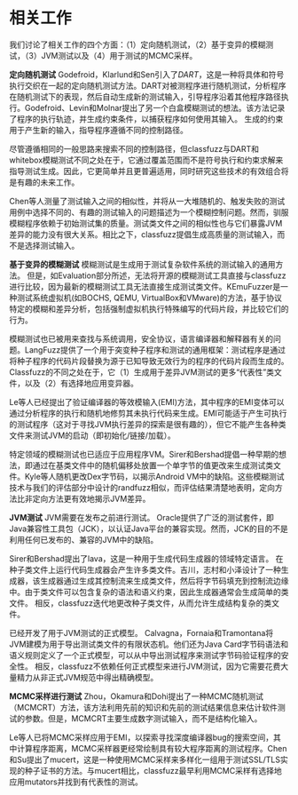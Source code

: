 # 相关工作

我们讨论了相关工作的四个方面：（1）定向随机测试，（2）基于变异的模糊测试，（3）JVM测试以及（4）用于测试的MCMC采样。

**定向随机测试** Godefroid，Klarlund和Sen引入了*DART*，这是一种将具体和符号执行交织在一起的定向随机测试方法。DART对被测程序进行随机测试，分析程序在随机测试下的表现，然后自动生成新的测试输入，引导程序沿着其他程序路径执行。Godefroid、Levin和Molnar提出了另一个白盒模糊测试的想法。该方法记录了程序的执行轨迹，并生成约束条件，以捕获程序如何使用其输入。 生成的约束用于产生新的输入，指导程序遵循不同的控制路径。

尽管遵循相同的一般思路来搜索不同的控制路径，但classfuzz与DART和whitebox模糊测试不同之处在于，它通过覆盖范围而不是符号执行和约束求解来指导测试生成。因此，它更简单并且更普遍适用，同时研究这些技术的有效组合将是有趣的未来工作。

Chen等人测量了测试输入之间的相似性，并将从一大堆随机的、触发失败的测试用例中选择不同的、有趣的测试输入的问题描述为一个模糊控制问题。然而，驯服模糊程序依赖于初始测试集的质量。测试类文件之间的相似性也与它们暴露JVM差异的能力没有很大关系。相比之下，classfuzz提倡生成高质量的测试输入，而不是选择测试输入。

**基于变异的模糊测试**  模糊测试是生成用于测试复杂软件系统的测试输入的通用方法。 但是，如Evaluation部分所述，无法将开源的模糊测试工具直接与classfuzz进行比较，因为最新的模糊测试工具无法直接生成测试类文件。KEmuFuzzer是一种测试系统虚拟机(如BOCHS, QEMU, VirtualBox和VMware)的方法，基于协议特定的模糊和差异分析，包括强制虚拟机执行特殊编写的代码片段，并比较它们的行为。

模糊测试也已被用来查找与系统调用，安全协议，语言编译器和解释器有关的问题。LangFuzz提供了一个用于突变种子程序和测试的通用框架：测试程序是通过将种子程序的代码片段替换为源于已知导致无效行为的程序的代码片段而生成的。 Classfuzz的不同之处在于，它（1）生成用于差异JVM测试的更多“代表性”类文件，以及（2）有选择地应用变异器。

Le等人已经提出了验证编译器的等效模输入(EMI)方法，其中程序的EMI变体可以通过分析程序的执行和随机地修剪其未执行代码来生成。EMI可能适于产生可执行的测试程序（这对于寻找JVM执行差异的探索是很有趣的），但它不能产生各种类文件来测试JVM的启动（即初始化/链接/加载）。

特定领域的模糊测试也已适应于应用程序VM。Sirer和Bershad提倡一种早期的想法，即通过在基类文件中的随机偏移处放置一个单字节的值更改来生成测试类文件。Kyle等人随机更改Dex字节码，以揭示Android VM中的缺陷。这些模糊测试技术与我们的评估部分中设计的randfuzz相似，而评估结果清楚地表明，定向方法比非定向方法更有效地揭示JVM差异。

**JVM测试**  JVM需要在发布之前进行测试。 Oracle提供了广泛的测试套件，即Java兼容性工具包（JCK），以认证Java平台的兼容实现。然而，JCK的目的不是利用任何已发布的、兼容的JVM中的缺陷。

Sirer和Bershad提出了lava，这是一种用于生成代码生成器的领域特定语言。 在种子类文件上运行代码生成器会产生许多类文件。吉川，志村和小泽设计了一种生成器，该生成器通过生成其控制流来生成类文件，然后将字节码填充到控制流边缘中。由于类文件可以包含复杂的语法和语义约束，因此生成器通常会生成简单的类文件。 相反，classfuzz迭代地更改种子类文件，从而允许生成结构复杂的类文件。

已经开发了用于JVM测试的正式模型。 Calvagna，Fornaia和Tramontana将JVM建模为用于导出测试类文件的有限状态机。他们还为Java Card字节码语法和语义规则定义了一个正式模型，可以从中导出测试程序来测试字节码验证程序的安全性。 相反，classfuzz不依赖任何正式模型来进行JVM测试，因为它需要花费大量精力从非正式JVM规范中得出精确模型。

**MCMC采样进行测试**  Zhou，Okamura和Dohi提出了一种MCMC随机测试（MCMCRT）方法，该方法利用先前的知识和先前的测试结果信息来估计软件测试的参数。但是，MCMCRT主要生成数字测试输入，而不是结构化输入。

Le等人已将MCMC采样应用于EMI，以探索寻找深度编译器bug的搜索空间，其中计算程序距离，MCMC采样器更经常绘制具有较大程序距离的测试程序。Chen和Su提出了mucert，这是一种使用MCMC采样来多样化一组用于测试SSL/TLS实现的种子证书的方法。与mucert相比，classfuzz最早利用MCMC采样有选择地应用mutators并找到有代表性的测试。